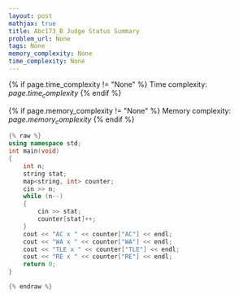 ```yaml
---
layout: post
mathjax: true
title: Abc173_B Judge Status Summary
problem_url: None
tags: None
memory_complexity: None
time_complexity: None
---
```




{% if page.time_complexity != "None" %}
Time complexity: ${{ page.time_complexity }}$
{% endif %}

{% if page.memory_complexity != "None" %}
Memory complexity: ${{ page.memory_complexity }}$
{% endif %}

```cpp
{% raw %}
using namespace std;
int main(void)
{
    int n;
    string stat;
    map<string, int> counter;
    cin >> n;
    while (n--)
    {
        cin >> stat;
        counter[stat]++;
    }
    cout << "AC x " << counter["AC"] << endl;
    cout << "WA x " << counter["WA"] << endl;
    cout << "TLE x " << counter["TLE"] << endl;
    cout << "RE x " << counter["RE"] << endl;
    return 0;
}

{% endraw %}
```